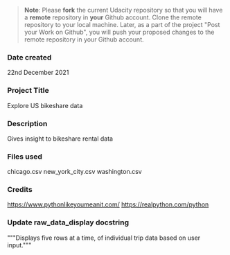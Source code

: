 >**Note**: Please **fork** the current Udacity repository so that you will have a **remote** repository in **your** Github account. Clone the remote repository to your local machine. Later, as a part of the project "Post your Work on Github", you will push your proposed changes to the remote repository in your Github account.

### Date created
22nd December 2021

### Project Title
Explore US bikeshare data

### Description
Gives insight to bikeshare rental data

### Files used
chicago.csv
new_york_city.csv
washington.csv

### Credits
https://www.pythonlikeyoumeanit.com/
https://realpython.com/python

### Update raw_data_display docstring
"""Displays five rows at a time, of individual trip data based on user input."""